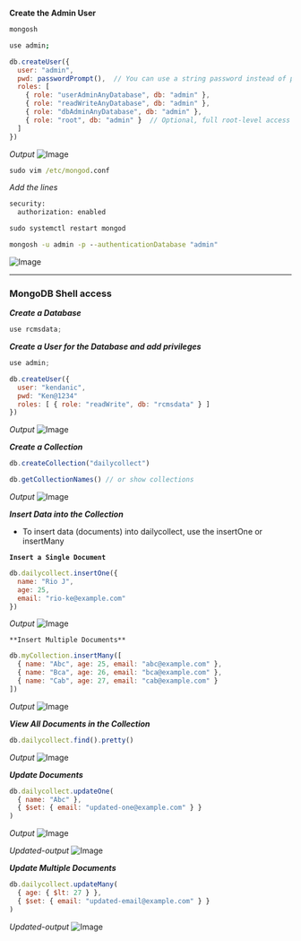 **Create the Admin User**

```bash
mongosh
```
```bash
use admin;
```
```JavaScript
db.createUser({
  user: "admin",
  pwd: passwordPrompt(),  // You can use a string password instead of passwordPrompt()
  roles: [
    { role: "userAdminAnyDatabase", db: "admin" },
    { role: "readWriteAnyDatabase", db: "admin" },
    { role: "dbAdminAnyDatabase", db: "admin" },
    { role: "root", db: "admin" }  // Optional, full root-level access
  ]
})
```
_Output_
![Image](https://github.com/user-attachments/assets/021a40f9-d3e0-42f8-abc6-ebe5fd33322b)

```cmd
sudo vim /etc/mongod.conf
```
_Add the lines_

```bash
security:
  authorization: enabled
```
```cmd
sudo systemctl restart mongod
```
```cmd
mongosh -u admin -p --authenticationDatabase "admin"
```

![Image](https://github.com/user-attachments/assets/f26cb5fe-2f68-4991-97eb-f2e0c6756728)

--------------------
### MongoDB Shell access

**_Create a Database_**

```JavaScript
use rcmsdata;
```
**_Create a User for the Database and add privileges_**

```JavaScript
use admin;
```
```JavaScript
db.createUser({
  user: "kendanic",
  pwd: "Ken@1234"
  roles: [ { role: "readWrite", db: "rcmsdata" } ]
})
```
_Output_
![Image](https://github.com/user-attachments/assets/27636f6d-4dcc-4805-8b04-171e13328589)

**_Create a Collection_**

```JavaScript
db.createCollection("dailycollect")
```
```JavaScript
db.getCollectionNames() // or show collections
```
_Output_
![Image](https://github.com/user-attachments/assets/6ad1ec63-afb7-475e-aab5-b68386dd5624)

**_Insert Data into the Collection_**

* To insert data (documents) into dailycollect, use the insertOne or insertMany 

**`Insert a Single Document`**

```JavaScript
db.dailycollect.insertOne({
  name: "Rio J",
  age: 25,
  email: "rio-ke@example.com"
})
```
_Output_
![Image](https://github.com/user-attachments/assets/88f01f43-1f9c-4f75-aa8b-f5eca6349ee8)

`**Insert Multiple Documents**`

```JavaScript
db.myCollection.insertMany([
  { name: "Abc", age: 25, email: "abc@example.com" },
  { name: "Bca", age: 26, email: "bca@example.com" },
  { name: "Cab", age: 27, email: "cab@example.com" }
])
```
_Output_
![Image](https://github.com/user-attachments/assets/41e26a79-4929-4b1f-8924-5d19d46d53a6)

_**View All Documents in the Collection**_

```JavaScript
db.dailycollect.find().pretty()
```
_Output_
![Image](https://github.com/user-attachments/assets/051da06c-bbe2-4afb-bb53-aa0cc5e43495)

_**Update Documents**_

```JavaScript
db.dailycollect.updateOne(
  { name: "Abc" }, 
  { $set: { email: "updated-one@example.com" } } 
)
```
_Output_
![Image](https://github.com/user-attachments/assets/3c2f4946-716d-4629-92ae-dacb909dbd93)

_Updated-output_
![Image](https://github.com/user-attachments/assets/5565c143-822e-4f9a-92ba-af578358114c)

**_Update Multiple Documents_**

```JavaScript
db.dailycollect.updateMany(
  { age: { $lt: 27 } }, 
  { $set: { email: "updated-email@example.com" } } 
)
```
_Updated-output_
![Image](https://github.com/user-attachments/assets/69055896-43e0-4baf-947e-d854573ef981)

